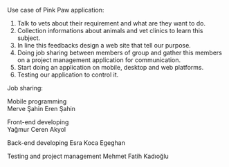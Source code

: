 

Use case of Pink Paw application:

1)	Talk to vets about their requirement and what are they want to do.
2)	Collection informations about animals and vet clinics to learn this subject.
3)	In line this feedbacks design a web site that tell our purpose.
4)	Doing job sharing between members of group and gather this members on a project management application for communication.
5)	Start doing an application on mobile, desktop and web platforms.
6)	Testing our application to control it.



Job sharing:

Mobile programming      
Merve Şahin
Eren Şahin 

Front-end developing     
Yağmur Ceren Akyol

Back-end developing
Esra Koca
Egeghan

Testing and project management
Mehmet Fatih Kadıoğlu

